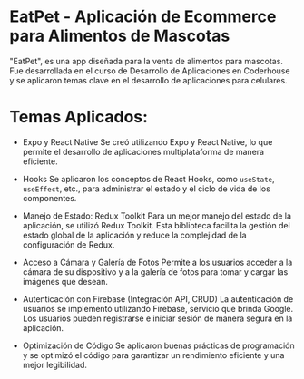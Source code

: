 # EatPet - Aplicación de Ecommerce para Alimentos de Mascotas

"EatPet", es una app diseñada para la venta de alimentos para mascotas. Fue desarrollada en el curso de Desarrollo de Aplicaciones en Coderhouse y se aplicaron temas clave en el desarrollo de aplicaciones para celulares.

# Temas Aplicados:

- Expo y React Native
Se creó utilizando Expo y React Native, lo que permite el desarrollo de aplicaciones multiplataforma de manera eficiente.

- Hooks
Se aplicaron los conceptos de React Hooks, como `useState`, `useEffect`, etc., para administrar el estado y el ciclo de vida de los componentes.

- Manejo de Estado: Redux Toolkit
Para un mejor manejo del estado de la aplicación, se utilizó Redux Toolkit. Esta biblioteca facilita la gestión del estado global de la aplicación y reduce la complejidad de la configuración de Redux.

- Acceso a Cámara y Galería de Fotos
Permite a los usuarios acceder a la cámara de su dispositivo y a la galería de fotos para tomar y cargar las imágenes que desean.

- Autenticación con Firebase (Integración API, CRUD)
La autenticación de usuarios se implementó utilizando Firebase, servicio que brinda Google. Los usuarios pueden registrarse e iniciar sesión de manera segura en la aplicación.

- Optimización de Código
Se aplicaron buenas prácticas de programación y se optimizó el código para garantizar un rendimiento eficiente y una mejor legibilidad.

